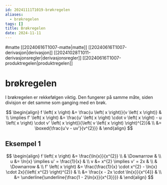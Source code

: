 ```yaml
---
id: 20241111T1019-brøkregelen
aliases:
  - brøkregelen
tags: []
title: Brøkregelen
date: 2024-11-11
---
```


#matte [[20240616T1007-matte|matte]] [[20240616T1007-derivasjon|derivasjon]] [[20241028T1011-derivasjonsregler|derivasjonsregler]] [[20240616T1007-produktregelen|produktregelen]]

# brøkregelen

I brøkregelen er rekkefølgen viktig. Den fungerer på samme måte, siden divisjon er det samme som ganging med en brøk.

$$
\begin{align}
    f \left( x \right) &= \frac{u \left( x \right)}{v \left( x \right)} & \\
    \implies f' \left( x \right) &= \frac{u' \left( x \right) \cdot v \left( x \right) - u \left( x \right) \cdot v' \left( x \right)}{\left( v \left( x \right) \right)^{2}}& \\
    &= \boxed{\frac{u'v - uv'}{v^{2}}} &
\end{align}
$$

## Eksempel 1

$$
\begin{align}
    f \left( x \right) &= \frac{\ln{x}}{x^{2}} \\
    & \Downarrow & \\
    u &= \ln{x} \implies u' = \frac{1}{x} & \\
    v &= x^{2} \implies v' = 2x & \\
    & \Downarrow & \\
    f' \left( x \right) &= \frac{\frac{1}{x} \cdot x^{2} - \ln{x} \cdot 2x}{\left( x^{2} \right)^{2}} & \\
    &= \frac{x - 2x \cdot \ln{x}}{x^{4}} & \\
    &= \underline{\underline{\frac{1 - 2\ln{x}}{x^{3}}}} &
\end{align}
$$
